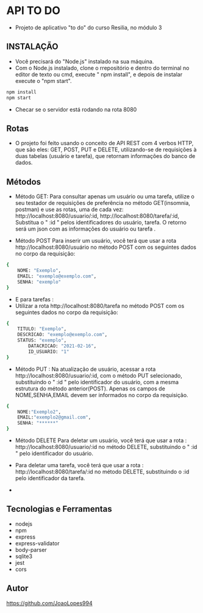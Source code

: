 # API TO DO
- Projeto de aplicativo "to do" do curso Resilia, no módulo 3

## INSTALAÇÃO

- Você precisará do "Node.js" instalado na sua máquina.
- Com o Node.js instalado, clone o rrepositório e dentro do terminal no editor de texto ou cmd, execute " npm install", e depois de instalar execute  o  "npm start".

```sh
npm install
npm start
```
- Checar se o servidor está rodando na rota 8080

## Rotas
- O projeto foi feito usando o conceito de API REST com 4 verbos HTTP, que são eles: GET, POST, PUT e DELETE, utilizando-se de requisições à duas tabelas (usuário e tarefa), que retornam informações do banco de dados.

## Métodos

- Método GET:
Para consultar apenas um usuário ou uma tarefa, utilize o seu testador de requisições de preferência no método GET(insomnia, postman) e use as rotas, uma de cada vez: http://localhost:8080/usuario/:id,
http://localhost:8080/tarefa/:id,
Substitua o " :id " pelos identificadores do usuário, tarefa. O retorno será um json com as informações do usuário ou tarefa .

- Método POST
Para inserir um usuário, você terá que usar a rota http://localhost:8080/usuário no método POST com os seguintes dados no corpo da requisição:
```sh
{
	NOME: "Exemplo",
	EMAIL: "exemplo@exemplo.com",
	SENHA: "exemplo"
}
```
 
- E para tarefas : 
- Utilizar a rota http://localhost:8080/tarefa no método POST com os seguintes dados no corpo da requisição:
```sh
{
	TITULO: "Exemplo",
	DESCRICAO: "exemplo@exemplo.com",
	STATUS: "exemplo",
    	DATACRICAO: "2021-02-16",
    	ID_USUARIO: "1" 
}
```
- Método PUT : 
Na atualização de usuário, acessar a rota
http://localhost:8080/usuario/:id,
com o método PUT selecionado, substituindo o " :id " pelo identificador do usuário, com a mesma estrutura do método anterior(POST).
Apenas os campos de NOME,SENHA,EMAIL devem ser informados no corpo da requisição.
```sh
{
	NOME:"Exemplo2",
	EMAIL:"exemplo2@gmail.com",
	SENHA: "******" 
}
```
- Método DELETE
Para deletar um usuário, você terá que usar a rota :  http://localhost:8080/usuario/:id no método DELETE, substituindo o " :id " pelo identificador do usuário.

- Para deletar uma tarefa, você terá que usar a rota : http://localhost:8080/tarefa/:id no método DELETE, substituindo o :id pelo identificador da tarefa.
- 

## Tecnologias e Ferramentas

- nodejs
- npm
- express
- express-validator
- body-parser
- sqlite3
- jest
- cors


## Autor 

https://github.com/JoaoLopes994


